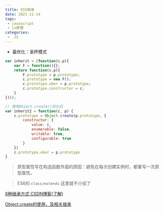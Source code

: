 ```yaml
---
title: ES5继承
date: 2021-11-14
tags:
 - javascript
 - js原理
categories:
 -  JS
---
```


+ 最优化：圣杯模式

``` js
var inherit = (function(c,p){
	var F = function(){};
	return function(c,p){
		F.prototype = p.prototype;
		c.prototype = new F();
		c.prototype.uber = p.prototype;
		c.prototype.constructor = c;
	}
})();

// 使用Object.create()优化后
var inherit2 = function(c, p) {
	c.prototype = Object.create(p.prototype, {
	    constructor: {
	        value: c,
	        enumerable: false,
            writable: true,
            configurable: true
	    }
	})
	c.prototype.uber = p.prototype
}
```

> 原型属性写在构造函数外面的原因：避免在每次创建实例时，都重写一次原型属性。

> ES6的 `class/extends` 这里就不介绍了 

[6种继承方式,CSDN博客(了解)](https://blog.csdn.net/weixin_43606158/article/details/91489176)

[Object.create的使用，及相关继承](https://developer.mozilla.org/zh-CN/docs/Web/JavaScript/Reference/Global_Objects/Object/create)